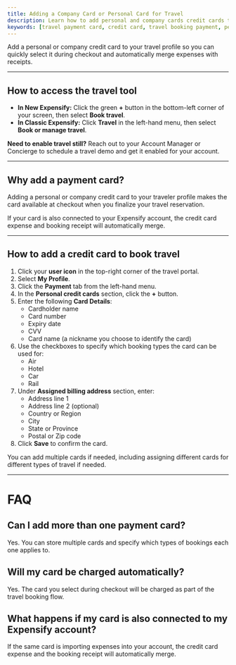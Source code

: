 ```yaml
---
title: Adding a Company Card or Personal Card for Travel
description: Learn how to add personal and company cards credit cards to your Expensify travel profile so you can easily select them during checkout.
keywords: [travel payment card, credit card, travel booking payment, personal card, expensify travel, classic, new expensify]
---
```



Add a personal or company credit card to your travel profile so you can quickly select it during checkout and automatically merge expenses with receipts.

---

## How to access the travel tool

- **In New Expensify:** Click the green **+** button in the bottom-left corner of your screen, then select **Book travel**.
- **In Classic Expensify:** Click **Travel** in the left-hand menu, then select **Book or manage travel**.

**Need to enable travel still?** Reach out to your Account Manager or Concierge to schedule a travel demo and get it enabled for your account.

---

## Why add a payment card?

Adding a personal or company credit card to your traveler profile makes the card available at checkout when you finalize your travel reservation.

If your card is also connected to your Expensify account, the credit card expense and booking receipt will automatically merge.

---

## How to add a credit card to book travel

1. Click your **user icon** in the top-right corner of the travel portal.
2. Select **My Profile**.
3. Click the **Payment** tab from the left-hand menu.
4. In the **Personal credit cards** section, click the **+** button.
5. Enter the following **Card Details**:
   - Cardholder name
   - Card number
   - Expiry date
   - CVV
   - Card name (a nickname you choose to identify the card)
6. Use the checkboxes to specify which booking types the card can be used for:
   - Air
   - Hotel
   - Car
   - Rail
7. Under **Assigned billing address** section, enter:
   - Address line 1
   - Address line 2 (optional)
   - Country or Region
   - City
   - State or Province
   - Postal or Zip code
8. Click **Save** to confirm the card.

You can add multiple cards if needed, including assigning different cards for different types of travel if needed.

---

# FAQ

## Can I add more than one payment card?
Yes. You can store multiple cards and specify which types of bookings each one applies to.

## Will my card be charged automatically?
Yes. The card you select during checkout will be charged as part of the travel booking flow.

## What happens if my card is also connected to my Expensify account?
If the same card is importing expenses into your account, the credit card expense and the booking receipt will automatically merge.

